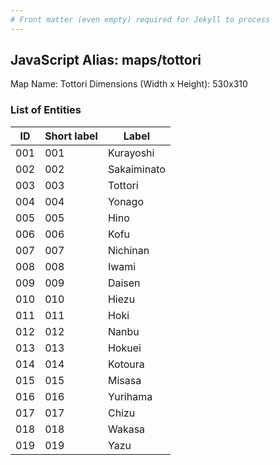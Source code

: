 ```yaml
---
# Front matter (even empty) required for Jekyll to process
---
```


## JavaScript Alias: maps/tottori

Map Name: Tottori
Dimensions (Width x Height): 530x310





### List of Entities

ID | Short label | Label
---|---|---|
001|001|Kurayoshi
002|002|Sakaiminato
003|003|Tottori
004|004|Yonago
005|005|Hino
006|006|Kofu
007|007|Nichinan
008|008|Iwami
009|009|Daisen
010|010|Hiezu
011|011|Hoki
012|012|Nanbu
013|013|Hokuei
014|014|Kotoura
015|015|Misasa
016|016|Yurihama
017|017|Chizu
018|018|Wakasa
019|019|Yazu